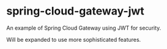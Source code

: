 # spring-cloud-gateway-jwt

An example of Spring Cloud Gateway using JWT for security.

Will be expanded to use more sophisticated features.
